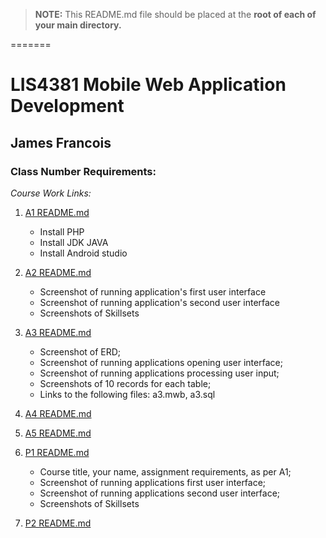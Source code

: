 > **NOTE:** This README.md file should be placed at the **root of each of your main directory.**

=======
# LIS4381 Mobile Web Application Development

## James Francois

### Class Number Requirements:

*Course Work Links:*

1. [A1 README.md](a1/README.md "My A1 README.md file")
    - Install PHP
    - Install JDK JAVA
    - Install Android studio

2. [A2 README.md](a2/README.md "My A2 README.md file")
    - Screenshot of running application's first user interface
    - Screenshot of running application's second user interface 
    - Screenshots of Skillsets 

3. [A3 README.md](a3/README.md "My A3 README.md file")
    - Screenshot of ERD;
    - Screenshot of running applications opening user interface;
    - Screenshot of running applications processing user input;
    - Screenshots of 10 records for each table;
    - Links to the following files: a3.mwb, a3.sql


4. [A4 README.md](a4/README.md "My A4 README.md file")


5. [A5 README.md](a5/README.md "My A5 README.md file")


6. [P1 README.md](p2/README.md "My P1 README.md file")
    - Course title, your name, assignment requirements, as per A1; 
    - Screenshot of running applications first user interface; 
    - Screenshot of running applications second user interface;
    - Screenshots of Skillsets 

7. [P2 README.md](p2/README.md "My P2 README.md file")

